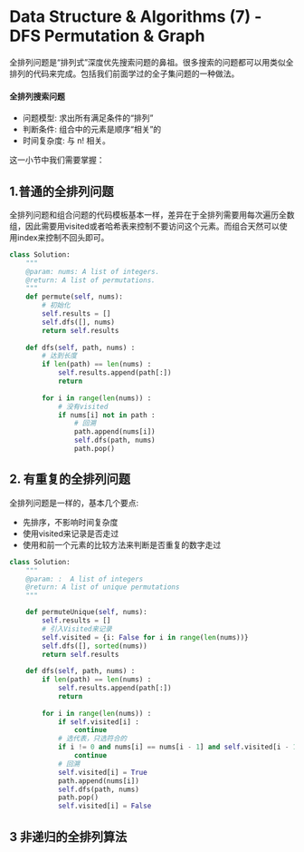 # Data Structure & Algorithms \(7\) - DFS Permutation & Graph



全排列问题是“排列式”深度优先搜索问题的鼻祖。很多搜索的问题都可以用类似全排列的代码来完成。包括我们前面学过的全子集问题的一种做法。

#### 全排列搜索问题

* 问题模型: 求出所有满足条件的“排列”
* 判断条件: 组合中的元素是顺序“相关”的
* 时间复杂度: 与 n! 相关。

这一小节中我们需要掌握：

## 1.普通的全排列问题

全排列问题和组合问题的代码模板基本一样，差异在于全排列需要用每次遍历全数组，因此需要用visited或者哈希表来控制不要访问这个元素。而组合天然可以使用index来控制不回头即可。

```python
class Solution:
    """
    @param: nums: A list of integers.
    @return: A list of permutations.
    """
    def permute(self, nums):
        # 初始化
        self.results = []
        self.dfs([], nums)
        return self.results
        
    def dfs(self, path, nums) :
        # 达到长度
        if len(path) == len(nums) : 
            self.results.append(path[:])
            return
        
        for i in range(len(nums)) :
            # 没有visited
            if nums[i] not in path :
                # 回溯
                path.append(nums[i])
                self.dfs(path, nums)
                path.pop()
```



## 2. 有重复的全排列问题

全排列问题是一样的，基本几个要点:

* 先排序，不影响时间复杂度
* 使用visited来记录是否走过
* 使用和前一个元素的比较方法来判断是否重复的数字走过

```python
class Solution:
    """
    @param: :  A list of integers
    @return: A list of unique permutations
    """

    def permuteUnique(self, nums):
        self.results = []
        # 引入Visited来记录
        self.visited = {i: False for i in range(len(nums))}
        self.dfs([], sorted(nums))
        return self.results
        
    def dfs(self, path, nums) :
        if len(path) == len(nums) :
            self.results.append(path[:])
            return
        
        for i in range(len(nums)) :
            if self.visited[i] :
                continue
            # 选代表，只选符合的
            if i != 0 and nums[i] == nums[i - 1] and self.visited[i - 1]:
                continue
            # 回溯
            self.visited[i] = True
            path.append(nums[i])
            self.dfs(path, nums)
            path.pop()
            self.visited[i] = False    
```

## 3 非递归的全排列算法

